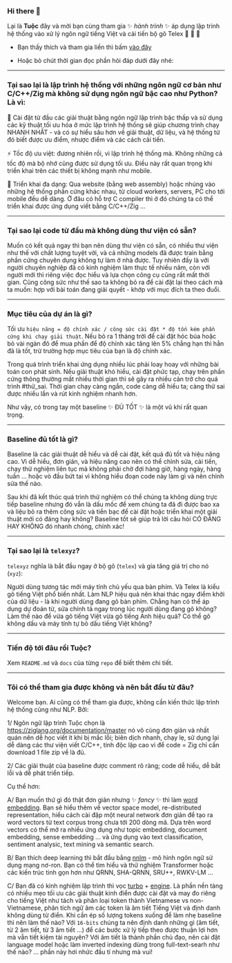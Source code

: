 ### Hi there 👋

Lại là **Tuộc** đây và mời bạn cùng tham gia ✨ _hành trình_ ✨ áp dụng lập trình hệ thống vào xử lý ngôn ngữ tiếng Việt và cải tiến bộ gõ Telex 🐙 🐙 🐙

* Bạn thấy thích và tham gia liền thì bấm [vào đây](https://github.com/telexyz#t%C3%B4i-c%C3%B3-th%E1%BB%83-tham-gia-%C4%91%C6%B0%E1%BB%A3c-kh%C3%B4ng-v%C3%A0-n%C3%AAn-b%E1%BA%AFt-%C4%91%E1%BA%A7u-t%E1%BB%AB-%C4%91%C3%A2u)

* Hoặc bỏ chút thời gian đọc phần hỏi đáp dưới đây nhé:

- - -

### Tại sao lại là lập trình hệ thống với những ngôn ngữ cơ bản như C/C++/Zig mà không sử dụng ngôn ngữ bậc cao như Python? Là vì:

🔭 Cài đặt từ đầu các giải thuật bằng ngôn ngữ lập trình bậc thấp và sử dụng các kỹ thuật tối ưu hóa ở mức lập trình hệ thống sẽ giúp chương trình chạy NHANH NHẤT - và có sự hiểu sâu hơn về giải thuật, dữ liệu, và hệ thống từ đó biết được ưu điểm, nhược điểm và các cách cải tiến.

⚡ Tốc độ ưu việt: đương nhiên rồi, vì lập trình hệ thống mà. Không những cả tốc độ mà bộ nhớ cũng được sử dụng tối ưu. Điều này rất quan trọng khi triển khai trên các thiết bị không mạnh như mobile.

🌱 Triển khai đa dạng: Qua website (bằng web assembly) hoặc nhúng vào những hệ thống phần cứng khác nhau, từ cloud workers, servers, PC cho tới mobile đều dễ dàng. Ở đâu có hỗ trợ C compiler thì ở đó chúng ta có thể triển khai được ứng dụng viết bằng C/C++/Zig ...

- - -

### Tại sao lại code từ đầu mà không dùng thư viện có sẵn?

Muốn có kết quả ngay thì bạn nên dùng thư viện có sẵn, có nhiều thư viện như thế với chất lượng tuyệt vời, và cả những models đã được train bằng phần cứng chuyên dụng không tự làm ở nhà được. Tuy nhiên đấy là với người chuyên nghiệp đã có kinh nghiệm làm thực tế nhiều năm, còn với người mới thì riêng việc đọc hiểu và lựa chọn công cụ cũng rất mất thời gian. Cũng công sức như thế sao ta không bỏ ra để cài đặt lại theo cách mà ta muốn: hợp với bài toán đang giải quyết - khớp với mục đích ta theo đuổi.

- - -

### Mục tiêu của dự án là gì?

Tối ưu `hiệu năng = độ chính xác / công sức cài đặt * độ tốn kém phần cứng khi chạy giải thuật`. Nếu bỏ ra 1 tháng trời để cài đặt hóc búa hoặc bỏ vài ngàn đô để mua phần để độ chính xác tăng lên 5% chẳng hạn thì hẳn đã là tốt, trừ trường hợp mục tiêu của bạn là độ chính xác.

Trong quá trình triển khai ứng dụng nhiều lúc phải loay hoay với những bài toán con phát sinh. Nếu giải thuật khó hiểu, cài đặt phức tạp, chạy trên phần cứng thông thường mất nhiều thời gian thì sẽ gây ra nhiều cản trở cho quá trình #thử_sai. Thời gian chạy càng ngắn, code càng dễ hiểu ta; càng thử sai được nhiều lần và rút kinh nghiệm nhanh hơn.

Như vậy, có trong tay một baseline ✨ ĐỦ TỐT ✨ là một vũ khí rất quan trọng.

- - -

### Baseline đủ tốt là gì?

Baseline là các giải thuật dễ hiểu và dễ cài đặt, kết quả đủ tốt và hiệu năng cao. Vì dễ hiểu, đơn giản, và hiệu năng cao nên có thể chỉnh sửa, cải tiến, chạy thử nghiệm liên tục mà không phải chờ đợi hàng giờ, hàng ngày, hàng tuần ... hoặc vò đầu bứt tai vì không hiểu đoạn code này làm gì và nên chỉnh sửa thế nào.

Sau khi đã kết thúc quá trình thử nghiệm có thể chúng ta không dùng trực tiếp baseline nhưng đó vẫn là dấu mốc để xem chúng ta đã đi được bao xa và liệu bỏ ra thêm công sức và tiền bạc để cài đặt hoặc triển khai một giải thuật mới có đáng hay không? Baseline tốt sẽ giúp trả lời câu hỏi CÓ ĐÁNG HAY KHÔNG đó nhanh chóng, chính xác!


- - -

### Tại sao lại là `telexyz`?

`telexyz` nghĩa là bắt đầu ngay ở bộ gõ (`telex`) và gia tăng giá trị cho nó (`xyz`):

Người dùng tương tác mới máy tính chủ yếu qua bàn phím. Và Telex là kiểu gõ tiếng Việt phổ biến nhất. Làm NLP hiệu quả nên khai thác ngay điểm khởi của dữ liệu - là khi người dùng đang gõ bàn phím. Chẳng hạn có thể áp dụng dự đoán từ, sửa chính tả ngay trong lúc người dùng đang gõ không? Làm thế nào để vừa gõ tiếng Việt vừa gõ tiếng Anh hiệu quả? Có thể gõ không dấu và máy tính tự bỏ dấu tiếng Việt không? 

- - -

### Tiến độ tới đâu rồi Tuộc?

Xem `README.md` và `docs` của từng `repo` để biết thêm chi tiết.


- - -

### Tôi có thể tham gia được không và nên bắt đầu từ đâu?

Welcome bạn. Ai cũng có thể tham gia được, không cần kiến thức lập trình hệ thống cũng như NLP. Bởi:

1/ Ngôn ngữ lập trình Tuộc chọn là https://ziglang.org/documentation/master nó vô cùng đơn giản và nhất quán nên dễ học viết ít khi bị mắc lỗi; biên dịch nhanh, chạy lẹ, sử dụng lại dễ dàng các thư viện viết C/C++, tính độc lập cao vì để code = Zig chỉ cần download 1 file zip về là đủ.

2/ Các giải thuật của baseline được comment rõ ràng; code dễ hiểu, dễ bắt lỗi và dễ phát triển tiếp.

Cụ thể hơn:


A/ Bạn muốn thứ gì đó thật đơn giản nhưng ✨ _fancy_ ✨ thì làm [word embedding](https://github.com/telexyz/embed). Bạn sẽ hiểu thêm về vector space model, re-distributed representation, hiểu cách cài đặp một neural network đơn giản để tạo ra word vectors từ text corpus trong chưa tới 200 dòng mã. Dựa trên word vectors có thể mở ra nhiều ứng dụng như topic embedding, document embedding, sense embedding ... và ứng dụng vào text classification, sentiment analysic, text mining và semantic search.

B/ Bạn thích deep learning thì bắt đầu bằng [nnlm](https://github.com/telexyz/nnlm) - mô hình ngôn ngữ sử dụng mạng nơ-ron. Bạn có thể tìm hiểu và thử nghiệm Transformer hoặc các kiến trúc tinh gọn hơn như QRNN, SHA-QRNN, SRU++, RWKV-LM ...

C/ Bạn đã có kinh nghiệm lập trình thì vọc [turbo](https://github.com/telexyz/turbo) + [engine](https://github.com/telexyz/engine). Là phần nền tảng có nhiều mẹo tối ưu các giải thuật kinh điển được cài đặt và may đo riêng cho tiếng Việt như tách và phân loại token thành Vietnamese vs non-Vietnamese, phân tích ngữ âm các token là âm tiết Tiếng Việt và định danh không dùng từ điển. Khi cần ép số lượng tokens xuống để làm nhẹ baseline thì nên làm thế nào? Với `16-bits` chúng ta nên định danh những gì (âm tiết, từ 2 âm tiết, từ 3 âm tiết ...) để các bước xử lý tiếp theo được thuận lợi hơn mà vẫn tiết kiệm tài nguyên? Với âm tiết là thành phần chủ đạo, nên cài đặt language model hoặc làm inverted indexing dùng trong full-text-searh như thế nào? ... phần này hơi nhức đầu tí nhưng mà vui!
